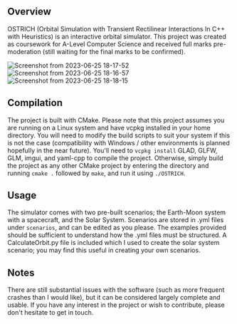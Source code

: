## Overview
OSTRICH (Orbital Simulation with Transient Rectilinear Interactions In C++ with Heuristics) is an interactive orbital simulator. This project was created as coursework for A-Level Computer Science and received full marks pre-moderation (still waiting for the final marks to be confirmed).

![Screenshot from 2023-06-25 18-17-52](https://github.com/LordIdra/OSTRICH/assets/35176119/ad8770c0-fc4f-47b9-ba75-324c27e80eb6)
![Screenshot from 2023-06-25 18-16-57](https://github.com/LordIdra/OSTRICH/assets/35176119/bcb7dbc8-2f07-443e-bc1d-337f6570b62f)
![Screenshot from 2023-06-25 18-18-15](https://github.com/LordIdra/OSTRICH/assets/35176119/6f0f55b9-aa24-4b64-ba6e-34f849f8a310)

## Compilation
The project is built with CMake. Please note that this project assumes you are running on a Linux system and have vcpkg installed in your home directory. You will need to modify the build scripts to suit your system if this is not the case (compatibility with Windows / other environments is planned hopefully in the near future). You'll need to `vcpkg install` GLAD, GLFW, GLM, imgui, and yaml-cpp to compile the project.  Otherwise, simply build the project as any other CMake project by entering the directory and running `cmake .` followed by `make`, and run it using `./OSTRICH`.

## Usage
The simulator comes with two pre-built scenarios; the Earth-Moon system with a spacecraft, and the Solar System. Scenarios are stored in .yml files under `scenarios`, and can be edited as you please. The examples provided should be sufficient to understand how the .yml files must be structured. A CalculateOrbit.py file is included which I used to create the solar system scenario; you may find this useful in creating your own scenarios.

## Notes
There are still substantial issues with the software (such as more frequent crashes than I would like), but it can be considered largely complete and usable. If you have any interest in the project or wish to contribute, please don't hesitate to get in touch.
